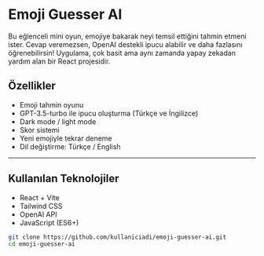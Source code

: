 # Emoji Guesser AI

Bu eğlenceli mini oyun, emojiye bakarak neyi temsil ettiğini tahmin etmeni ister. Cevap veremezsen, OpenAI destekli ipucu alabilir ve daha fazlasını öğrenebilirsin! Uygulama, çok basit ama aynı zamanda yapay zekadan yardım alan bir React projesidir.

##  Özellikler

-  Emoji tahmin oyunu
- GPT-3.5-turbo ile ipucu oluşturma (Türkçe ve İngilizce)
-  Dark mode / light mode
-  Skor sistemi
-  Yeni emojiyle tekrar deneme
-  Dil değiştirme: Türkçe / English

---

##  Kullanılan Teknolojiler

- React + Vite
- Tailwind CSS
- OpenAI API
- JavaScript (ES6+)


```bash
git clone https://github.com/kullaniciadi/emoji-guesser-ai.git
cd emoji-guesser-ai
